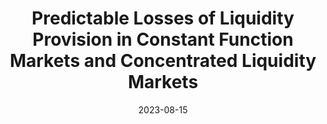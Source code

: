 ---
title: "Predictable Losses of Liquidity Provision in Constant Function Markets and Concentrated Liquidity Markets"
collection: publications
permalink: /publication/amm_pl
excerpt: #'This paper is about the number 3. The number 4 is left for future work.'
date: 2023-08-15
venue: 'Applied Mathematical Finance'
paperurl: 'https://papers.ssrn.com/sol3/papers.cfm?abstract_id=4541034'
citation: 'Cartea, Á., Drissi, F., & Monga, M. (2023) Predictable Losses of Liquidity Provision in Constant Function Markets and Concentrated Liquidity Markets, Applied Mathematical Finance.'
code: 'https://papers.ssrn.com/sol3/papers.cfm?abstract_id=4541034'
---